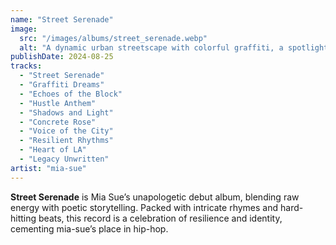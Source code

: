 ```yaml
---
name: "Street Serenade"
image:
  src: "/images/albums/street_serenade.webp"
  alt: "A dynamic urban streetscape with colorful graffiti, a spotlighted microphone at the center, and a stylized 'MS' logo integrated into the graffiti."
publishDate: 2024-08-25
tracks:
  - "Street Serenade"
  - "Graffiti Dreams"
  - "Echoes of the Block"
  - "Hustle Anthem"
  - "Shadows and Light"
  - "Concrete Rose"
  - "Voice of the City"
  - "Resilient Rhythms"
  - "Heart of LA"
  - "Legacy Unwritten"
artist: "mia-sue"
---
```


**Street Serenade** is Mia Sue’s unapologetic debut album, blending raw energy with poetic storytelling. Packed with intricate rhymes and hard-hitting beats, this record is a celebration of resilience and identity, cementing mia-sue’s place in hip-hop.
